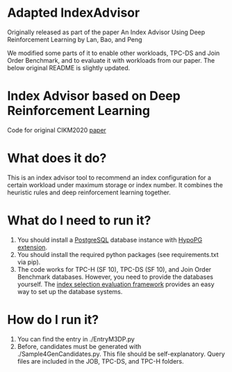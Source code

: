 # Adapted IndexAdvisor
Originally released as part of the paper An Index Advisor Using Deep Reinforcement Learning by Lan, Bao, and Peng

We modified some parts of it to enable other workloads, TPC-DS and Join Order Benchmark, and to evaluate it with workloads from our paper.
The below original README is slightly updated.

# Index Advisor based on Deep Reinforcement Learning
Code for original CIKM2020 [paper](https://dl.acm.org/doi/abs/10.1145/3340531.3412106)

# What does it do?
This is an index advisor tool to recommend an index configuration for a certain workload under maximum storage or index number. It combines the heuristic rules and deep reinforcement learning together.

# What do I need to run it?
1. You should install a [PostgreSQL](https://www.postgresql.org/) database instance with [HypoPG extension](https://hypopg.readthedocs.io/en/latest/).
2. You should install the required python packages (see requirements.txt via pip).
3. The code works for TPC-H (SF 10), TPC-DS (SF 10), and Join Order Benchmark databases. However, you need to provide the databases yourself. The [index selection evaluation framework](https://github.com/hyrise/index_selection_evaluation) provides an easy way
to set up the database systems.

# How do I run it?
1. You can find the entry in ./EntryM3DP.py
2. Before, candidates must be generated with ./Sample4GenCandidates.py. This file should be self-explanatory. Query files are included in the JOB, TPC-DS, and TPC-H folders.
